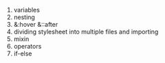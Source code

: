 1. variables
2. nesting
3. &:hover &::after
4. dividing stylesheet into multiple files and importing
5. mixin
6. operators
7. if-else

